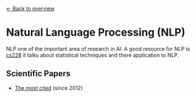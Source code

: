 [← Back to overview](../../../)

# Natural Language Processing (NLP)

NLP one of the important area of research in AI. A good resource for NLP is [cs228](https://people.eecs.berkeley.edu/~klein/cs288/fa14/) it talks about statistical techniques and there application to NLP.

## Scientific Papers
* [The most cited](https://github.com/terryum/awesome-deep-learning-papers#natural-language-processing--rnns) (since 2012)
